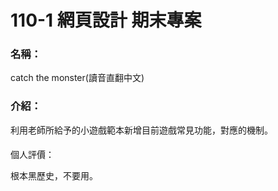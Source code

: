 


110-1 網頁設計 期末專案
==========

### 名稱：

catch the monster(讀音直翻中文)

  

### 介紹：

利用老師所給予的小遊戲範本新增目前遊戲常見功能，對應的機制。

####   
  
個人評價：

根本黑歷史，不要用。
